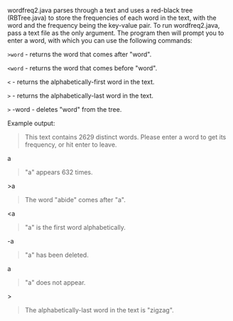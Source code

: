 wordfreq2.java parses through a text and uses a red-black tree (RBTree.java) to store the frequencies of each word in the text, with the word and the frequency being the key-value pair.
To run wordfreq2.java, pass a text file as the only argument. The program then will prompt you to enter a word, with which you can use the following commands:

`>word`	- returns the word that comes after "word".

`<word`	- returns the word that comes before "word".

`<` 	- returns the alphabetically-first word in the text.

`>`	- returns the alphabetically-last word in the text.

`>` -word	- deletes "word" from the tree.

Example output:

> This text contains 2629 distinct words.
> Please enter a word to get its frequency, or hit enter to leave.

a

> "a" appears 632 times.

\>a

> The word "abide" comes after "a".

<a

> "a" is the first word alphabetically.

-a

> "a" has been deleted.

a

> "a" does not appear.

\>

> The alphabetically-last word in the text is "zigzag".
